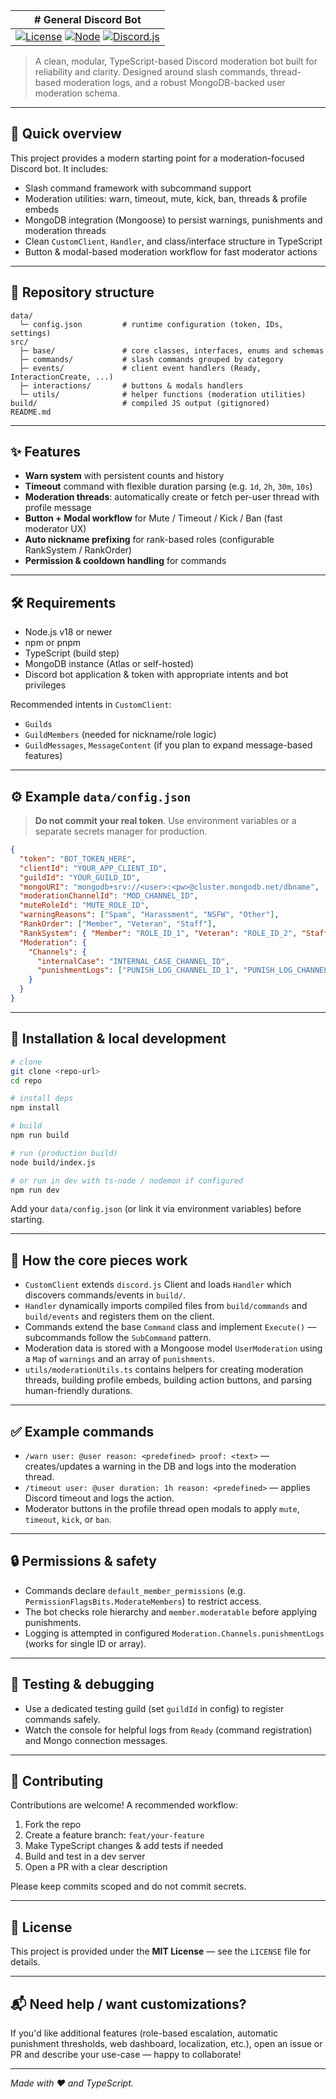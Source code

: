 | # General Discord Bot |
|:---------------------:|
| [![License](https://img.shields.io/badge/license-MIT-blue.svg)](#license) [![Node](https://img.shields.io/badge/node-v18%2B-brightgreen.svg)](#requirements) [![Discord.js](https://img.shields.io/badge/discord.js-v14-blue)](#requirements) |


> A clean, modular, TypeScript-based Discord moderation bot built for reliability and clarity. Designed around slash commands, thread-based moderation logs, and a robust MongoDB-backed user moderation schema.

---

## 🚀 Quick overview

This project provides a modern starting point for a moderation-focused Discord bot. It includes:

* Slash command framework with subcommand support
* Moderation utilities: warn, timeout, mute, kick, ban, threads & profile embeds
* MongoDB integration (Mongoose) to persist warnings, punishments and moderation threads
* Clean `CustomClient`, `Handler`, and class/interface structure in TypeScript
* Button & modal-based moderation workflow for fast moderator actions

---

## 📁 Repository structure

```
data/
  └─ config.json         # runtime configuration (token, IDs, settings)
src/
  ├─ base/               # core classes, interfaces, enums and schemas
  ├─ commands/           # slash commands grouped by category
  ├─ events/             # client event handlers (Ready, InteractionCreate, ...)
  ├─ interactions/       # buttons & modals handlers
  └─ utils/              # helper functions (moderation utilities)
build/                   # compiled JS output (gitignored)
README.md
```

---

## ✨ Features

* **Warn system** with persistent counts and history
* **Timeout** command with flexible duration parsing (e.g. `1d`, `2h`, `30m`, `10s`)
* **Moderation threads**: automatically create or fetch per-user thread with profile message
* **Button + Modal workflow** for Mute / Timeout / Kick / Ban (fast moderator UX)
* **Auto nickname prefixing** for rank-based roles (configurable RankSystem / RankOrder)
* **Permission & cooldown handling** for commands

---

## 🛠️ Requirements

* Node.js v18 or newer
* npm or pnpm
* TypeScript (build step)
* MongoDB instance (Atlas or self-hosted)
* Discord bot application & token with appropriate intents and bot privileges

Recommended intents in `CustomClient`:

* `Guilds`
* `GuildMembers` (needed for nickname/role logic)
* `GuildMessages`, `MessageContent` (if you plan to expand message-based features)

---

## ⚙️ Example `data/config.json`

> **Do not commit your real token**. Use environment variables or a separate secrets manager for production.

```json
{
  "token": "BOT_TOKEN_HERE",
  "clientId": "YOUR_APP_CLIENT_ID",
  "guildId": "YOUR_GUILD_ID",
  "mongoURI": "mongodb+srv://<user>:<pw>@cluster.mongodb.net/dbname",
  "moderationChannelId": "MOD_CHANNEL_ID",
  "muteRoleId": "MUTE_ROLE_ID",
  "warningReasons": ["Spam", "Harassment", "NSFW", "Other"],
  "RankOrder": ["Member", "Veteran", "Staff"],
  "RankSystem": { "Member": "ROLE_ID_1", "Veteran": "ROLE_ID_2", "Staff": "ROLE_ID_3" },
  "Moderation": {
    "Channels": {
      "internalCase": "INTERNAL_CASE_CHANNEL_ID",
      "punishmentLogs": ["PUNISH_LOG_CHANNEL_ID_1", "PUNISH_LOG_CHANNEL_ID_2"]
    }
  }
}
```

---

## 🧭 Installation & local development

```bash
# clone
git clone <repo-url>
cd repo

# install deps
npm install

# build
npm run build

# run (production build)
node build/index.js

# or run in dev with ts-node / nodemon if configured
npm run dev
```

Add your `data/config.json` (or link it via environment variables) before starting.

---

## 🧩 How the core pieces work

* `CustomClient` extends `discord.js` Client and loads `Handler` which discovers commands/events in `build/`.
* `Handler` dynamically imports compiled files from `build/commands` and `build/events` and registers them on the client.
* Commands extend the base `Command` class and implement `Execute()` — subcommands follow the `SubCommand` pattern.
* Moderation data is stored with a Mongoose model `UserModeration` using a `Map` of `warnings` and an array of `punishments`.
* `utils/moderationUtils.ts` contains helpers for creating moderation threads, building profile embeds, building action buttons, and parsing human-friendly durations.

---

## ✅ Example commands

* `/warn user: @user reason: <predefined> proof: <text>` — creates/updates a warning in the DB and logs into the moderation thread.
* `/timeout user: @user duration: 1h reason: <predefined>` — applies Discord timeout and logs the action.
* Moderator buttons in the profile thread open modals to apply `mute`, `timeout`, `kick`, or `ban`.

---

## 🔒 Permissions & safety

* Commands declare `default_member_permissions` (e.g. `PermissionFlagsBits.ModerateMembers`) to restrict access.
* The bot checks role hierarchy and `member.moderatable` before applying punishments.
* Logging is attempted in configured `Moderation.Channels.punishmentLogs` (works for single ID or array).

---

## 🧪 Testing & debugging

* Use a dedicated testing guild (set `guildId` in config) to register commands safely.
* Watch the console for helpful logs from `Ready` (command registration) and Mongo connection messages.

---

## 🤝 Contributing

Contributions are welcome! A recommended workflow:

1. Fork the repo
2. Create a feature branch: `feat/your-feature`
3. Make TypeScript changes & add tests if needed
4. Build and test in a dev server
5. Open a PR with a clear description

Please keep commits scoped and do not commit secrets.

---

## 🧾 License

This project is provided under the **MIT License** — see the `LICENSE` file for details.

---

## 📬 Need help / want customizations?

If you'd like additional features (role-based escalation, automatic punishment thresholds, web dashboard, localization, etc.), open an issue or PR and describe your use-case — happy to collaborate!

---

*Made with ❤️ and TypeScript.*
